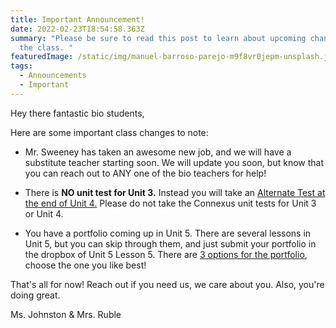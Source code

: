 ```yaml
---
title: Important Announcement!
date: 2022-02-23T18:54:58.363Z
summary: "Please be sure to read this post to learn about upcoming changes in
  the class. "
featuredImage: /static/img/manuel-barroso-parejo-m9f8vr0jepm-unsplash.jpg
tags:
  - Announcements
  - Important
---
```

Hey there fantastic bio students, 

Here are some important class changes to note: 

* Mr. Sweeney has taken an awesome new job, and we will have a substitute teacher starting soon. We will update you soon, but know that you can reach out to ANY one of the bio teachers for help! 


* There is **NO unit test for Unit 3.** Instead you will take an [Alternate Test at the end of Unit 4.](https://mnca-biology-message-board.netlify.app/posts/unit-4b-alternative-test/) Please do not take the Connexus unit tests for Unit 3 or Unit 4. 


* You have a portfolio coming up in Unit 5. There are several lessons in Unit 5, but you can skip through them, and just submit your portfolio in the dropbox of Unit 5 Lesson 5.  There are [3 options for the portfolio](https://mnca-biology-message-board.netlify.app/posts/unit-5-biodiversity-portfolio/), choose the one you like best! 



That's all for now! Reach out if you need us, we care about you. Also, you're doing great. 

Ms. Johnston & Mrs. Ruble